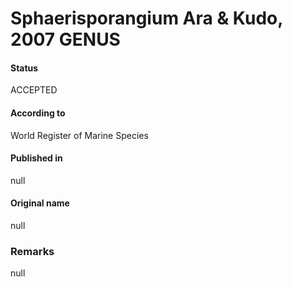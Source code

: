 # Sphaerisporangium Ara & Kudo, 2007 GENUS

#### Status
ACCEPTED

#### According to
World Register of Marine Species

#### Published in
null

#### Original name
null

### Remarks
null